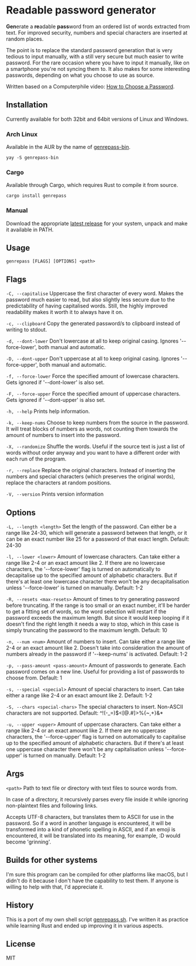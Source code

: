 # Readable password generator

**Gen**erate a **re**adable **pass**word from an ordered list of words extracted from text. For improved security, numbers and special characters are inserted at random places.

The point is to replace the standard password generation that is very tedious to input manually, with a still very secure but much easier to write password. For the rare occasion where you have to input it manually, like on a smartphone you're not syncing them to. It also makes for some interesting passwords, depending on what you choose to use as source.

Written based on a Computerphile video: [How to Choose a Password](https://youtu.be/3NjQ9b3pgIg).

## Installation

Currently available for both 32bit and 64bit versions of Linux and Windows.

### Arch Linux

Available in the AUR by the name of [genrepass-bin](https://aur.archlinux.org/packages/genrepass-bin/).

`yay -S genrepass-bin`

### Cargo

Available through Cargo, which requires Rust to compile it from source.

`cargo install genrepass`

### Manual

Download the appropriate [latest release](https://github.com/AlexChaplinBraz/genrepass/releases/latest) for your system, unpack and make it available in PATH.

## Usage

`genrepass [FLAGS] [OPTIONS] <path>`

## Flags

`-C, --capitalise` Uppercase the first character of every word. Makes the password much easier to read, but also slightly less secure due to the predictability of having capitalised words. Still, the highly improved readability makes it worth it to always have it on.

`-c, --clipboard` Copy the generated password/s to clipboard instead of writing to stdout.

`-d, --dont-lower` Don't lowercase at all to keep original casing. Ignores '--force-lower', both manual and automatic.

`-D, --dont-upper` Don't uppercase at all to keep original casing. Ignores '--force-upper', both manual and automatic.

`-f, --force-lower` Force the specified amount of lowercase characters. Gets ignored if '--dont-lower' is also set.

`-F, --force-upper` Force the specified amount of uppercase characters. Gets ignored if '--dont-upper' is also set.

`-h, --help` Prints help information.

`-k, --keep-nums` Choose to keep numbers from the source in the password. It will treat blocks of numbers as words, not counting them towards the amount of numbers to insert into the password.

`-X, --randomize` Shuffle the words. Useful if the source text is just a list of words without order anyway and you want to have a different order with each run of the program.

`-r, --replace` Replace the original characters. Instead of inserting the numbers and special characters (which preserves the original words), replace the characters at random positions.

`-V, --version` Prints version information


## Options

`-L, --length <length>` Set the length of the password. Can either be a range like 24-30, which will generate a password between that length, or it can be an exact number like 25 for a password of that exact length. Default: 24-30

`-l, --lower <lower>` Amount of lowercase characters. Can take either a range like 2-4 or an exact amount like 2. If there are no lowercase characters, the '--force-lower' flag is turned on automatically to decapitalise up to the specified amount of alphabetic characters. But if there's at least one lowercase character there won't be any decapitalisation unless '--force-lower' is turned on manually. Default: 1-2

`-R, --resets <max-resets>` Amount of times to try generating password before truncating. If the range is too small or an exact number, it'll be harder to get a fitting set of words, so the word selection will restart if the password exceeds the maximum length. But since it would keep looping if it doesn't find the right length it needs a way to stop, which in this case is simply truncating the password to the maximum length. Default: 10

`-n, --num <num>` Amount of numbers to insert. Can take either a range like 2-4 or an exact amount like 2. Doesn't take into consideration the amount of numbers already in the password if '--keep-nums' is activated. Default: 1-2

`-p, --pass-amount <pass-amount>` Amount of passwords to generate. Each password comes on a new line. Useful for providing a list of passwords to choose from. Default: 1

`-s, --special <special>` Amount of special characters to insert. Can take either a range like 2-4 or an exact amount like 2. Default: 1-2

`-S, --chars <special-chars>` The special characters to insert. Non-ASCII characters are not supported. Default: ^!(-_=)$<[@.#]>%{~,+}&*

`-u, --upper <upper>` Amount of uppercase characters. Can take either a range like 2-4 or an exact amount like 2. If there are no uppercase characters, the '--force-upper' flag is turned on automatically to capitalise up to the specified amount of alphabetic
characters. But if there's at least one uppercase character there won't be any capitalisation unless '--force-upper' is turned on manually. Default: 1-2

## Args

`<path>` Path to text file or directory with text files to source words from.

In case of a directory, it recursively parses every file inside it while ignoring non-plaintext files and following links.

Accepts UTF-8 characters, but translates them to ASCII for use in the password. So if a word in another language is encountered, it will be transformed into a kind of phonetic spelling in ASCII, and if an emoji is encountered, it will be translated into its meaning, for example, :D would become 'grinning'.

## Builds for other systems

I'm sure this program can be compiled for other platforms like macOS, but I didn't do it because I don't have the capability to test them. If anyone is willing to help with that, I'd appreciate it.

## History

This is a port of my own shell script [genrepass.sh](https://github.com/AlexChaplinBraz/genrepass.sh). I've written it as practice while learning Rust and ended up improving it in various aspects.

## License

MIT
